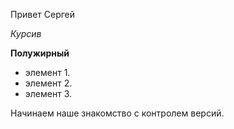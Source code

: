 Привет Сергей

*Курсив*

**Полужирный**

* элемент 1.
* элемент 2.
* элемент 3.

Начинаем наше знакомство с контролем версий.
